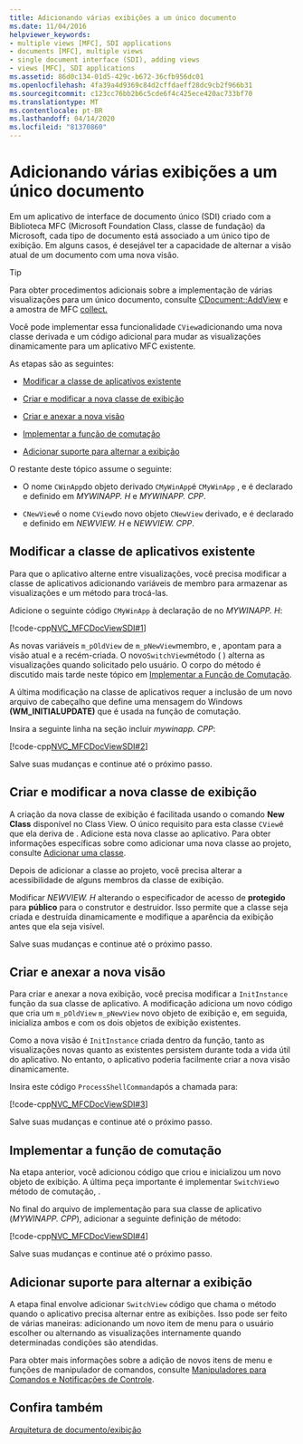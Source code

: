 ```yaml
---
title: Adicionando várias exibições a um único documento
ms.date: 11/04/2016
helpviewer_keywords:
- multiple views [MFC], SDI applications
- documents [MFC], multiple views
- single document interface (SDI), adding views
- views [MFC], SDI applications
ms.assetid: 86d0c134-01d5-429c-b672-36cfb956dc01
ms.openlocfilehash: 4fa39a4d9369c84d2cffdaeff28dc9cb2f966b31
ms.sourcegitcommit: c123cc76bb2b6c5cde6f4c425ece420ac733bf70
ms.translationtype: MT
ms.contentlocale: pt-BR
ms.lasthandoff: 04/14/2020
ms.locfileid: "81370860"
---
```

# <a name="adding-multiple-views-to-a-single-document"></a>Adicionando várias exibições a um único documento

Em um aplicativo de interface de documento único (SDI) criado com a Biblioteca MFC (Microsoft Foundation Class, classe de fundação) da Microsoft, cada tipo de documento está associado a um único tipo de exibição. Em alguns casos, é desejável ter a capacidade de alternar a visão atual de um documento com uma nova visão.

> [!TIP]
> Para obter procedimentos adicionais sobre a implementação de várias visualizações para um único documento, consulte [CDocument::AddView](../mfc/reference/cdocument-class.md#addview) e a amostra de MFC [collect.](../overview/visual-cpp-samples.md)

Você pode implementar essa funcionalidade `CView`adicionando uma nova classe derivada e um código adicional para mudar as visualizações dinamicamente para um aplicativo MFC existente.

As etapas são as seguintes:

- [Modificar a classe de aplicativos existente](#vcconmodifyexistingapplicationa1)

- [Criar e modificar a nova classe de exibição](#vcconnewviewclassa2)

- [Criar e anexar a nova visão](#vcconattachnewviewa3)

- [Implementar a função de comutação](#vcconswitchingfunctiona4)

- [Adicionar suporte para alternar a exibição](#vcconswitchingtheviewa5)

O restante deste tópico assume o seguinte:

- O nome `CWinApp`do objeto derivado `CMyWinApp`é `CMyWinApp` , e é declarado e definido em *MYWINAPP. H* e *MYWINAPP. CPP*.

- `CNewView`é o nome `CView`do novo objeto `CNewView` derivado, e é declarado e definido em *NEWVIEW. H* e *NEWVIEW. CPP*.

## <a name="modify-the-existing-application-class"></a><a name="vcconmodifyexistingapplicationa1"></a>Modificar a classe de aplicativos existente

Para que o aplicativo alterne entre visualizações, você precisa modificar a classe de aplicativos adicionando variáveis de membro para armazenar as visualizações e um método para trocá-las.

Adicione o seguinte código `CMyWinApp` à declaração de no *MYWINAPP. H*:

[!code-cpp[NVC_MFCDocViewSDI#1](../mfc/codesnippet/cpp/adding-multiple-views-to-a-single-document_1.h)]

As novas variáveis `m_pOldView` de `m_pNewView`membro, e , apontam para a visão atual e a recém-criada. O novo`SwitchView`método ( ) alterna as visualizações quando solicitado pelo usuário. O corpo do método é discutido mais tarde neste tópico em [Implementar a Função de Comutação](#vcconswitchingfunctiona4).

A última modificação na classe de aplicativos requer a inclusão de um novo arquivo de cabeçalho que define uma mensagem do Windows **(WM_INITIALUPDATE)** que é usada na função de comutação.

Insira a seguinte linha na seção incluir *mywinapp. CPP*:

[!code-cpp[NVC_MFCDocViewSDI#2](../mfc/codesnippet/cpp/adding-multiple-views-to-a-single-document_2.cpp)]

Salve suas mudanças e continue até o próximo passo.

## <a name="create-and-modify-the-new-view-class"></a><a name="vcconnewviewclassa2"></a>Criar e modificar a nova classe de exibição

A criação da nova classe de exibição é facilitada usando o comando **New Class** disponível no Class View. O único requisito para esta classe `CView`é que ela deriva de . Adicione esta nova classe ao aplicativo. Para obter informações específicas sobre como adicionar uma nova classe ao projeto, consulte [Adicionar uma classe](../ide/adding-a-class-visual-cpp.md).

Depois de adicionar a classe ao projeto, você precisa alterar a acessibilidade de alguns membros da classe de exibição.

Modificar *NEWVIEW. H* alterando o especificador de acesso de **protegido** para **público** para o construtor e destruidor. Isso permite que a classe seja criada e destruída dinamicamente e modifique a aparência da exibição antes que ela seja visível.

Salve suas mudanças e continue até o próximo passo.

## <a name="create-and-attach-the-new-view"></a><a name="vcconattachnewviewa3"></a>Criar e anexar a nova visão

Para criar e anexar a nova exibição, você precisa modificar a `InitInstance` função da sua classe de aplicativo. A modificação adiciona um novo código que cria um `m_pOldView` `m_pNewView` novo objeto de exibição e, em seguida, inicializa ambos e com os dois objetos de exibição existentes.

Como a nova visão é `InitInstance` criada dentro da função, tanto as visualizações novas quanto as existentes persistem durante toda a vida útil do aplicativo. No entanto, o aplicativo poderia facilmente criar a nova visão dinamicamente.

Insira este código `ProcessShellCommand`após a chamada para:

[!code-cpp[NVC_MFCDocViewSDI#3](../mfc/codesnippet/cpp/adding-multiple-views-to-a-single-document_3.cpp)]

Salve suas mudanças e continue até o próximo passo.

## <a name="implement-the-switching-function"></a><a name="vcconswitchingfunctiona4"></a>Implementar a função de comutação

Na etapa anterior, você adicionou código que criou e inicializou um novo objeto de exibição. A última peça importante é implementar `SwitchView`o método de comutação, .

No final do arquivo de implementação para sua classe de aplicativo (*MYWINAPP. CPP*), adicionar a seguinte definição de método:

[!code-cpp[NVC_MFCDocViewSDI#4](../mfc/codesnippet/cpp/adding-multiple-views-to-a-single-document_4.cpp)]

Salve suas mudanças e continue até o próximo passo.

## <a name="add-support-for-switching-the-view"></a><a name="vcconswitchingtheviewa5"></a>Adicionar suporte para alternar a exibição

A etapa final envolve adicionar `SwitchView` código que chama o método quando o aplicativo precisa alternar entre as exibições. Isso pode ser feito de várias maneiras: adicionando um novo item de menu para o usuário escolher ou alternando as visualizações internamente quando determinadas condições são atendidas.

Para obter mais informações sobre a adição de novos itens de menu e funções de manipulador de comandos, consulte [Manipuladores para Comandos e Notificações de Controle](../mfc/handlers-for-commands-and-control-notifications.md).

## <a name="see-also"></a>Confira também

[Arquitetura de documento/exibição](../mfc/document-view-architecture.md)
